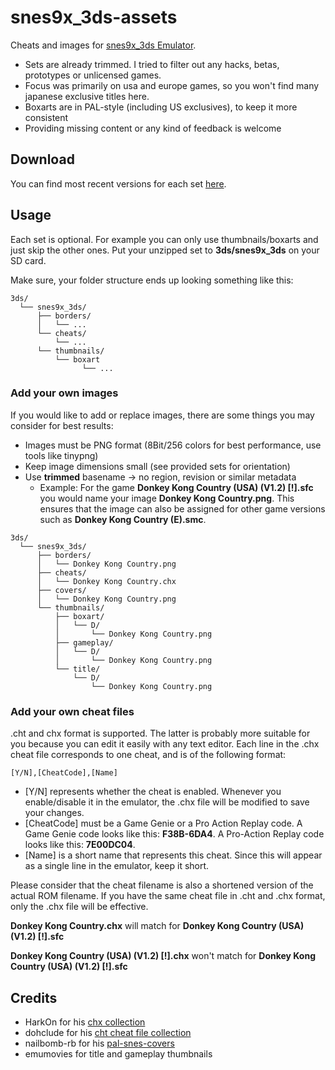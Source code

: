 # snes9x_3ds-assets

Cheats and images for [snes9x_3ds Emulator](https://github.com/matbo87/snes9x_3ds/releases).

- Sets are already trimmed. I tried to filter out any hacks, betas, prototypes or unlicensed games.
- Focus was primarily on usa and europe games, so you won't find many japanese exclusive titles here.
- Boxarts are in PAL-style (including US exclusives), to keep it more consistent
- Providing missing content or any kind of feedback is welcome


## Download
You can find most recent versions for each set [here](https://github.com/matbo87/snes9x_3ds-assets/releases).


## Usage
Each set is optional. For example you can only use thumbnails/boxarts and just skip the other ones. 
Put your unzipped set to **3ds/snes9x_3ds** on your SD card.

Make sure, your folder structure ends up looking something like this:
```
3ds/
  └── snes9x_3ds/
      ├── borders/
      │   └── ...
      └── cheats/
          └── ...
      └── thumbnails/
          └── boxart
          		└── ...

```

### Add your own images

If you would like to add or replace images, there are some things you may consider for best results:
- Images must be PNG format (8Bit/256 colors for best performance, use tools like tinypng)
- Keep image dimensions small (see provided sets for orientation)
- Use **trimmed** basename -> no region, revision or similar metadata
  - Example: For the game **Donkey Kong Country (USA) (V1.2) [!].sfc** you would name your image **Donkey Kong Country.png**. This ensures that the image can also be assigned for other game versions such as **Donkey Kong Country (E).smc**.

```
3ds/
  └── snes9x_3ds/
      ├── borders/
      │   └── Donkey Kong Country.png
      ├── cheats/
      │   └── Donkey Kong Country.chx
      ├── covers/
      │   └── Donkey Kong Country.png
      └── thumbnails/
          ├── boxart/
          │   └── D/
          │       └── Donkey Kong Country.png
          ├── gameplay/
          │   └── D/
          │       └── Donkey Kong Country.png
          └── title/
              └── D/
                  └── Donkey Kong Country.png
```

### Add your own cheat files
.cht and chx format is supported. The latter is probably more suitable for you because you can edit it easily with any text editor. Each line in the .chx cheat file corresponds to one cheat, and is of the following format:

    [Y/N],[CheatCode],[Name]

- [Y/N] represents whether the cheat is enabled. Whenever you enable/disable it in the emulator, the .chx file will be modified to save your changes.
- [CheatCode] must be a Game Genie or a Pro Action Replay code. A Game Genie code looks like this: **F38B-6DA4**. A Pro-Action Replay code looks like this: **7E00DC04**.
- [Name] is a short name that represents this cheat. Since this will appear as a single line in the emulator, keep it short.

Please consider that the cheat filename is also a shortened version of the actual ROM filename. 
If you have the same cheat file in .cht and .chx format, only the .chx file will be effective. 

**Donkey Kong Country.chx** will match for **Donkey Kong Country (USA) (V1.2) [!].sfc**

**Donkey Kong Country (USA) (V1.2) [!].chx** won't match for **Donkey Kong Country (USA) (V1.2) [!].sfc** 


## Credits
- HarkOn for his [chx collection](https://gbatemp.net/threads/chx-file-collection-for-the-snes9x_3ds.591137/) 
- dohclude for his [cht cheat file collection](https://gbatemp.net/threads/cheats-for-snes9x-gx.149024/)
- nailbomb-rb for his [pal-snes-covers](https://github.com/nailbomb-rp/pal-snes-covers)
- emumovies for title and gameplay thumbnails
